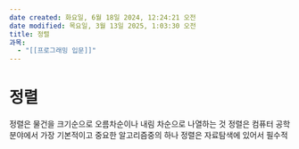```yaml
---
date created: 화요일, 6월 18일 2024, 12:24:21 오전
date modified: 목요일, 3월 13일 2025, 1:03:30 오전
title: 정렬
과목:
  - "[[프로그래밍 입문]]"
---
```


# 정렬

정렬은 물건을 크기순으로 오름차순이나 내림 차순으로 나열하는 것
정렬은 컴퓨터 공학 분야에서 가장 기본적이고 중요한 알고리즘중의 하나
정렬은 자료탐색에 있어서 필수적
